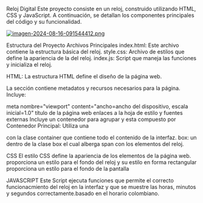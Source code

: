 Reloj Digital
Este proyecto consiste en un reloj, construido utilizando HTML, CSS y JavaScript. A continuación, se detallan los componentes principales del código y su funcionalidad.

[![imagen-2024-08-16-091544412.png](https://i.postimg.cc/1RT4DSvz/imagen-2024-08-16-091544412.png)](https://postimg.cc/WtG2PBLR)

Estructura del Proyecto
Archivos Principales
index.html: Este archivo contiene la estructura básica del reloj.
style.css: Archivo de estilos que define la apariencia de la del reloj.
index.js: Script que maneja las funciones y inicializa el reloj.

HTML:
La estructura HTML define el diseño de la página web.

La sección contiene metadatos y recursos necesarios para la página. Incluye:

meta nombre="viewport" content="ancho=ancho del dispositivo, escala inicial=1.0"
título de la página web
enlaces a la hoja de estilo y fuentes externas
Incluye un contenedor para agrupar y esta compuesto por
 Contenedor Principal: Utiliza una <div> con la clase container que  contiene todo el contenido de la interfaz.
box: un <div> dentro de la clase box el cual alberga span con los elementos del reloj.

CSS
El estilo CSS define la apariencia de los elementos de la página web.
 proporciona un  estilo  para  el fondo del reloj y su estilo en forma rectangular 
proporciona un estilo para el fondo de la pantalla

JAVASCRIPT
Este Script ejecuta funciones que permite el correcto funcionacmiento del reloj en la interfaz  y que se muestre las horas, minutos y segundos correctamente.basado en el horario colombiano.
